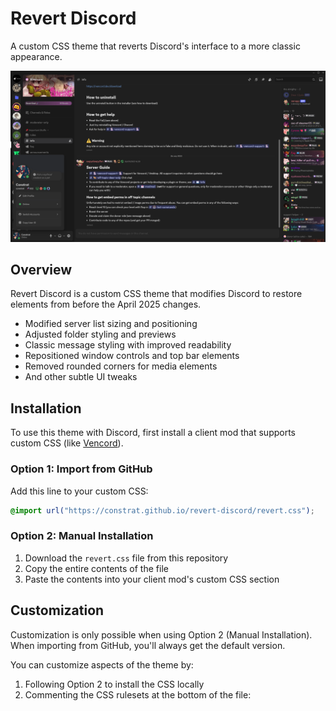 # Revert Discord

A custom CSS theme that reverts Discord's interface to a more classic appearance.

![](readme.png)

## Overview

Revert Discord is a custom CSS theme that modifies Discord to restore elements from before the April 2025 changes.

- Modified server list sizing and positioning
- Adjusted folder styling and previews
- Classic message styling with improved readability
- Repositioned window controls and top bar elements
- Removed rounded corners for media elements
- And other subtle UI tweaks

## Installation

To use this theme with Discord, first install a client mod that supports custom CSS (like [Vencord](https://vencord.dev/)).

### Option 1: Import from GitHub

Add this line to your custom CSS:

```css
@import url("https://constrat.github.io/revert-discord/revert.css");
```

### Option 2: Manual Installation

1. Download the `revert.css` file from this repository
2. Copy the entire contents of the file
3. Paste the contents into your client mod's custom CSS section


## Customization

Customization is only possible when using Option 2 (Manual Installation). When importing from GitHub, you'll always get the default version.

You can customize aspects of the theme by:

1. Following Option 2 to install the CSS locally
2. Commenting the CSS rulesets at the bottom of the file:

